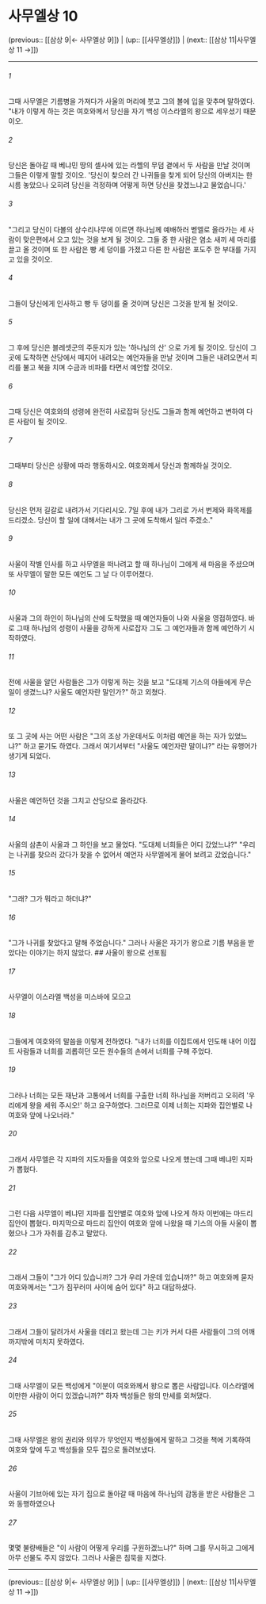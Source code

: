 # 사무엘상 10

(previous:: [[삼상 9|← 사무엘상 9]]) | (up:: [[사무엘상]]) | (next:: [[삼상 11|사무엘상 11 →]])

***




###### 1 

그때 사무엘은 기름병을 가져다가 사울의 머리에 붓고 그의 볼에 입을 맞추며 말하였다. "내가 이렇게 하는 것은 여호와께서 당신을 자기 백성 이스라엘의 왕으로 세우셨기 때문이오. 



###### 2 

당신은 돌아갈 때 베냐민 땅의 셀사에 있는 라헬의 무덤 곁에서 두 사람을 만날 것이며 그들은 이렇게 말할 것이오. '당신이 찾으러 간 나귀들을 찾게 되어 당신의 아버지는 한시름 놓았으나 오히려 당신을 걱정하며 어떻게 하면 당신을 찾겠느냐고 물었습니다.' 



###### 3 

"그리고 당신이 다볼의 상수리나무에 이르면 하나님께 예배하러 벧엘로 올라가는 세 사람이 맞은편에서 오고 있는 것을 보게 될 것이오. 그들 중 한 사람은 염소 새끼 세 마리를 끌고 올 것이며 또 한 사람은 빵 세 덩이를 가졌고 다른 한 사람은 포도주 한 부대를 가지고 있을 것이오. 



###### 4 

그들이 당신에게 인사하고 빵 두 덩이를 줄 것이며 당신은 그것을 받게 될 것이오. 



###### 5 

그 후에 당신은 블레셋군의 주둔지가 있는 '하나님의 산' 으로 가게 될 것이오. 당신이 그 곳에 도착하면 산당에서 떼지어 내려오는 예언자들을 만날 것이며 그들은 내려오면서 피리를 불고 북을 치며 수금과 비파를 타면서 예언할 것이오. 



###### 6 

그때 당신은 여호와의 성령에 완전히 사로잡혀 당신도 그들과 함께 예언하고 변하여 다른 사람이 될 것이오. 



###### 7 

그때부터 당신은 상황에 따라 행동하시오. 여호와께서 당신과 함께하실 것이오. 



###### 8 

당신은 먼저 길갈로 내려가서 기다리시오. 7일 후에 내가 그리로 가서 번제와 화목제를 드리겠소. 당신이 할 일에 대해서는 내가 그 곳에 도착해서 일러 주겠소." 



###### 9 

사울이 작별 인사를 하고 사무엘을 떠나려고 할 때 하나님이 그에게 새 마음을 주셨으며 또 사무엘이 말한 모든 예언도 그 날 다 이루어졌다. 



###### 10 

사울과 그의 하인이 하나님의 산에 도착했을 때 예언자들이 나와 사울을 영접하였다. 바로 그때 하나님의 성령이 사울을 강하게 사로잡자 그도 그 예언자들과 함께 예언하기 시작하였다. 



###### 11 

전에 사울을 알던 사람들은 그가 이렇게 하는 것을 보고 "도대체 기스의 아들에게 무슨 일이 생겼느냐? 사울도 예언자란 말인가?" 하고 외쳤다. 



###### 12 

또 그 곳에 사는 어떤 사람은 "그의 조상 가운데서도 이처럼 예언을 하는 자가 있었느냐?" 하고 묻기도 하였다. 그래서 여기서부터 "사울도 예언자란 말이냐?" 라는 유행어가 생기게 되었다. 



###### 13 

사울은 예언하던 것을 그치고 산당으로 올라갔다. 



###### 14 

사울의 삼촌이 사울과 그 하인을 보고 물었다. "도대체 너희들은 어디 갔었느냐?" "우리는 나귀를 찾으러 갔다가 찾을 수 없어서 예언자 사무엘에게 물어 보려고 갔었습니다." 



###### 15 

"그래? 그가 뭐라고 하더냐?" 



###### 16 

"그가 나귀를 찾았다고 말해 주었습니다." 그러나 사울은 자기가 왕으로 기름 부음을 받았다는 이야기는 하지 않았다. ## 사울이 왕으로 선포됨 



###### 17 

사무엘이 이스라엘 백성을 미스바에 모으고 



###### 18 

그들에게 여호와의 말씀을 이렇게 전하였다. "내가 너희를 이집트에서 인도해 내어 이집트 사람들과 너희를 괴롭히던 모든 원수들의 손에서 너희를 구해 주었다. 



###### 19 

그러나 너희는 모든 재난과 고통에서 너희를 구출한 너희 하나님을 저버리고 오히려 '우리에게 왕을 세워 주시오!' 하고 요구하였다. 그러므로 이제 너희는 지파와 집안별로 나 여호와 앞에 나오너라." 



###### 20 

그래서 사무엘은 각 지파의 지도자들을 여호와 앞으로 나오게 했는데 그때 베냐민 지파가 뽑혔다. 



###### 21 

그런 다음 사무엘이 베냐민 지파를 집안별로 여호와 앞에 나오게 하자 이번에는 마드리 집안이 뽑혔다. 마지막으로 마드리 집안이 여호와 앞에 나왔을 때 기스의 아들 사울이 뽑혔으나 그가 자취를 감추고 말았다. 



###### 22 

그래서 그들이 "그가 어디 있습니까? 그가 우리 가운데 있습니까?" 하고 여호와께 묻자 여호와께서는 "그가 짐꾸러미 사이에 숨어 있다" 하고 대답하셨다. 



###### 23 

그래서 그들이 달려가서 사울을 데리고 왔는데 그는 키가 커서 다른 사람들이 그의 어깨까지밖에 미치지 못하였다. 



###### 24 

그때 사무엘이 모든 백성에게 "이분이 여호와께서 왕으로 뽑은 사람입니다. 이스라엘에 이만한 사람이 어디 있겠습니까?" 하자 백성들은 왕의 만세를 외쳐댔다. 



###### 25 

그때 사무엘은 왕의 권리와 의무가 무엇인지 백성들에게 말하고 그것을 책에 기록하여 여호와 앞에 두고 백성들을 모두 집으로 돌려보냈다. 



###### 26 

사울이 기브아에 있는 자기 집으로 돌아갈 때 마음에 하나님의 감동을 받은 사람들은 그와 동행하였으나 



###### 27 

몇몇 불량배들은 "이 사람이 어떻게 우리를 구원하겠느냐?" 하며 그를 무시하고 그에게 아무 선물도 주지 않았다. 그러나 사울은 침묵을 지켰다.

***

(previous:: [[삼상 9|← 사무엘상 9]]) | (up:: [[사무엘상]]) | (next:: [[삼상 11|사무엘상 11 →]])

